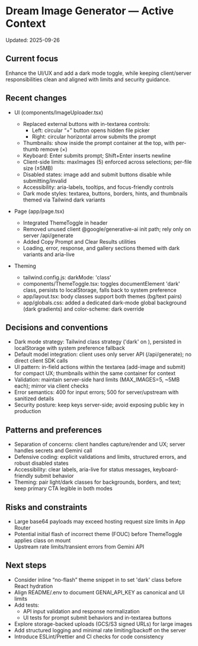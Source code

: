 # Dream Image Generator — Active Context

Updated: 2025-09-26

## Current focus
Enhance the UI/UX and add a dark mode toggle, while keeping client/server responsibilities clean and aligned with limits and security guidance.

## Recent changes
- UI (components/ImageUploader.tsx)
  - Replaced external buttons with in-textarea controls:
    - Left: circular “+” button opens hidden file picker
    - Right: circular horizontal arrow submits the prompt
  - Thumbnails: show inside the prompt container at the top, with per-thumb remove (×)
  - Keyboard: Enter submits prompt; Shift+Enter inserts newline
  - Client-side limits: maxImages (5) enforced across selections; per-file size (≤5MB)
  - Disabled states: image add and submit buttons disable while submitting/invalid
  - Accessibility: aria-labels, tooltips, and focus-friendly controls
  - Dark mode styles: textarea, buttons, borders, hints, and thumbnails themed via Tailwind dark variants

- Page (app/page.tsx)
  - Integrated ThemeToggle in header
  - Removed unused client @google/generative-ai init path; rely only on server /api/generate
  - Added Copy Prompt and Clear Results utilities
  - Loading, error, response, and gallery sections themed with dark variants and aria-live

- Theming
  - tailwind.config.js: darkMode: 'class'
  - components/ThemeToggle.tsx: toggles documentElement 'dark' class, persists to localStorage, falls back to system preference
  - app/layout.tsx: body classes support both themes (bg/text pairs)
  - app/globals.css: added a dedicated dark-mode global background (dark gradients) and color-scheme: dark override

## Decisions and conventions
- Dark mode strategy: Tailwind class strategy ('dark' on <html>), persisted in localStorage with system preference fallback
- Default model integration: client uses only server API (/api/generate); no direct client SDK calls
- UI pattern: in-field actions within the textarea (add-image and submit) for compact UX; thumbnails within the same container for context
- Validation: maintain server-side hard limits (MAX_IMAGES=5, ~5MB each); mirror via client checks
- Error semantics: 400 for input errors; 500 for server/upstream with sanitized details
- Security posture: keep keys server-side; avoid exposing public key in production

## Patterns and preferences
- Separation of concerns: client handles capture/render and UX; server handles secrets and Gemini call
- Defensive coding: explicit validations and limits, structured errors, and robust disabled states
- Accessibility: clear labels, aria-live for status messages, keyboard-friendly submit behavior
- Theming: pair light/dark classes for backgrounds, borders, and text; keep primary CTA legible in both modes

## Risks and constraints
- Large base64 payloads may exceed hosting request size limits in App Router
- Potential initial flash of incorrect theme (FOUC) before ThemeToggle applies class on mount
- Upstream rate limits/transient errors from Gemini API

## Next steps
- Consider inline “no-flash” theme snippet in <html> to set 'dark' class before React hydration
- Align README/.env to document GENAI_API_KEY as canonical and UI limits
- Add tests:
  - API input validation and response normalization
  - UI tests for prompt submit behaviors and in-textarea buttons
- Explore storage-backed uploads (GCS/S3 signed URLs) for large images
- Add structured logging and minimal rate limiting/backoff on the server
- Introduce ESLint/Prettier and CI checks for code consistency
